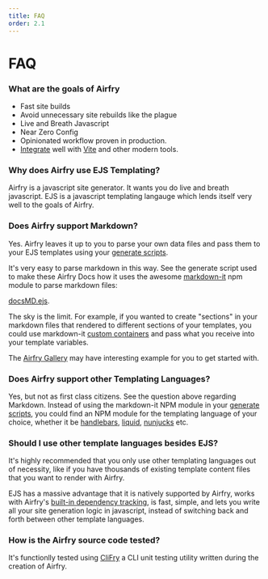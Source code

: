 ```yaml
---
title: FAQ
order: 2.1
---
```


# FAQ

### What are the goals of Airfry

- Fast site builds
- Avoid unnecessary site rebuilds like the plague
- Live and Breath Javascript
- Near Zero Config
- Opinionated workflow proven in production.
- [Integrate](/docs/integration/guides/) well with [Vite](https://vitejs.dev/) and other modern tools.

### Why does Airfry use EJS Templating?

Airfry is a javascript site generator. It wants you do live and breath javascript. EJS is a javascript templating langauge which lends itself very well to the goals of Airfry.

### Does Airfry support Markdown?

Yes. Airfry leaves it up to you to parse your own data files and pass them to your EJS templates using your [generate scripts](/docs/templates/generateScript/).

It's very easy to parse markdown in this way. See the generate script used to make these Airfry Docs how it uses the awesome [markdown-it](https://github.com/markdown-it/markdown-it) npm module to parse markdown files:

[docsMD.ejs](https://github.com/jaunt/airfryDocs/blob/main/airfry/templates/generators/docsMD.ejs).

The sky is the limit. For example, if you wanted to create "sections" in your markdown files that rendered to different sections of your templates, you could use markdown-it [custom containers](https://github.com/markdown-it/markdown-it-container) and pass what you receive into your template variables.

The [Airfry Gallery](/docs/gallery/) may have interesting example for you to get started with.

### Does Airfry support other Templating Languages?

Yes, but not as first class citizens. See the question above regarding Markdown. Instead of using the markdown-it NPM module in your [generate scripts](/docs/templates/generateScript/), you could find an NPM module for the templating language of your choice, whether it be [handlebars](https://handlebarsjs.com/), [liquid](https://shopify.github.io/liquid/), [nunjucks](https://mozilla.github.io/nunjucks/) etc.

### Should I use other template languages besides EJS?

It's highly recommended that you only use other templating languages out of necessity, like if you have thousands of existing template content files that you want to render with Airfry.

EJS has a massive advantage that it is natively supported by Airfry, works with Airfry's [built-in dependency tracking](/docs/performance/dependencyTracking/), is fast, simple, and lets you write all your site generation logic in javascript, instead of switching back and forth between other template languages.

### How is the Airfry source code tested?

It's functionlly tested using [CliFry](https://github.com/jaunt/clifry) a CLI unit testing utility written during the creation of Airfry.
